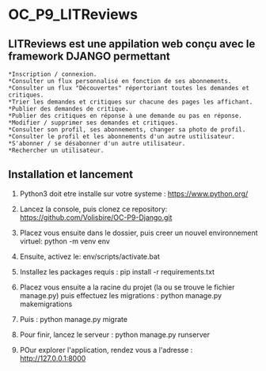 OC_P9_LITReviews
================



LITReviews est une appilation web conçu avec le framework DJANGO permettant
---------------------------------------------------------------------------
    *Inscription / connexion.
    *Consulter un flux personnalisé en fonction de ses abonnements.
    *Consulter un flux "Découvertes" répertoriant toutes les demandes et critiques.
    *Trier les demandes et critiques sur chacune des pages les affichant.
    *Publier des demandes de critique.
    *Publier des critiques en réponse à une demande ou pas en réponse.
    *Modifier / supprimer ses demandes et critiques.
    *Consulter son profil, ses abonnements, changer sa photo de profil.
    *Consulter le profil et les abonnements d'un autre ustilisateur.
    *S'abonner / se désabonner d'un autre utilisateur.
    *Rechercher un utilisateur.



Installation et lancement
-------------------------

1. Python3 doit etre installe sur votre systeme : https://www.python.org/

2. Lancez la console, puis clonez ce repository: https://github.com/Volisbire/OC-P9-Django.git

3. Placez vous ensuite dans le dossier, puis creer un nouvel environnement virtuel: python -m venv env

4. Ensuite, activez le: env/scripts/activate.bat

5. Installez les packages requis : pip install -r requirements.txt

6. Placez vous ensuite a la racine du projet (la ou se trouve le fichier manage.py) puis effectuez les migrations : python manage.py makemigrations

7. Puis : python manage.py migrate

8. Pour finir, lancez le serveur : python manage.py runserver

9. POur explorer l'application, rendez vous a l'adresse : http://127.0.0.1:8000 

 
